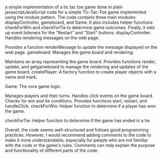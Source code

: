 a simple implementation of a tic tac toe game done in 
plain javascriptJavaScript code for a simple Tic-Tac-Toe game implemented using the module pattern. The code contains three main modules: displayController, gameboard, and Game. It also includes helper functions checkForWin and checkForTie to determine game outcomes. Finally, it sets up event listeners for the "Restart" and "Start" buttons.
displayController: Handles rendering messages on the web page.

Provides a function renderMessage to update the message displayed on the web page.
gameboard: Manages the game board and rendering.

Maintains an array representing the game board.
Provides functions render, update, and getgameboard to manage the rendering and updates of the game board.
createPlayer: A factory function to create player objects with a name and mark.

Game: The core game logic.

Manages players and their turns.
Handles click events on the game board.
Checks for win and tie conditions.
Provides functions start, restart, and handleClick.
checkForWin: Helper function to determine if a player has won the game.

checkForTie: Helper function to determine if the game has ended in a tie.

Overall, the code seems well-structured and follows good programming practices. However, I would recommend adding comments to the code to make it more understandable, especially for people who are not familiar with the code or the game's rules. Comments can help explain the purpose and functionality of different parts of the code.